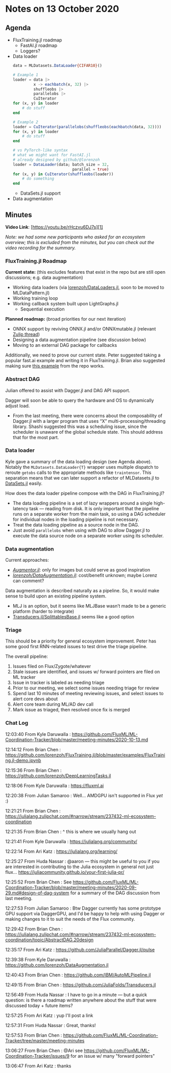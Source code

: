 # Notes on 13 October 2020

## Agenda

- FluxTraining.jl roadmap
	- FastAI.jl roadmap
	- Loggers?
- Data loader
	```jl
	data = MLDatasets.DataLoader{CIFAR10}()

	# Example 1
	loader = data |>
			 x -> eachbatch(x, 32) |>
	         shuffleobs |>
	         parallelobs |>
			 CuIterator
	for (x, y) in loader
		# do stuff
	end

	# Example 2
	loader = CuIterator(parallelobs(shuffleobs(eachbatch(data, 32))))
	for (x, y) in loader
		# do stuff
	end

	# vs PyTorch-like syntax
	# what we might want for FastAI.jl
	# already designed by github/@lorenzoh
	loader = DataLoader(data; batch_size = 32,
							  parallel = true)
	for (x, y) in CuIterator(shuffleobs(loader))
		# do something
	end
	```
	- DataSets.jl support
- Data augmentation

## Minutes

**Video Link**: [https://youtu.be/rHczvu6DJ7s][1]

_Note: we had some new participants who asked for an ecosystem overview; this is excluded from the minutes, but you can check out the video recording for the summary._

### FluxTraining.jl Roadmap

**Current state:** (this excludes features that exist in the repo but are still open discussions; e.g. data augmentation)
- Working data loaders (via [lorenzoh/DataLoaders.jl][2], soon to be moved to MLDataPattern.jl)
- Working training loop
- Working callback system built upon LightGraphs.jl
	- Sequential execution

**Planned roadmap:** (broad priorities for our next iteration)
- ONNX support by reviving ONNX.jl and/or ONNXmutable.jl (relevant [Zulip thread][3])
- Designing a data augmentation pipeline (see discussion below)
- Moving to an external DAG package for callbacks

Additionally, we need to prove our current state. Peter suggested taking a popular fast.ai example and writing it in FluxTraining.jl. Brian also suggested making sure [this example][4] from the repo works.

### Abstract DAG

Julian offered to assist with Dagger.jl and DAG API support.

Dagger will soon be able to query the hardware and OS to dynamically adjust load.
- From the last meeting, there were concerns about the composability of Dagger.jl with a larger program that uses “X” multi-processing/threading library. Shashi suggested this was a scheduling issue, since the scheduler is unaware of the global schedule state. This should address that for the most part.

### Data loader

Kyle gave a summary of the data loading design (see Agenda above). Notably the `MLDatasets.DataLoader{T}` wrapper uses multiple dispatch to reroute `getobs` calls to the appropriate methods like `traintensor`. This separation means that we can later support a refactor of MLDatasets.jl to [DataSets.jl][5] easily.

How does the data loader pipeline compose with the DAG in FluxTraining.jl?
- The data loading pipeline is a set of lazy wrappers around a single high-latency task — reading from disk. It is only important that the pipeline runs on a separate worker from the main task, so using a DAG scheduler for individual nodes in the loading pipeline is not necessary.
- Treat the data loading pipeline as a source node in the DAG.
- Just avoid `parallelobs` when using with DAG to allow Dagger.jl to execute the data source node on a separate worker using its scheduler.

### Data augmentation

Current approaches:
- _[Augmentor.jl][6]_: only for images but could serve as good inspiration
- _[lorenzoh/DataAugmentation.jl][7]_: cost/benefit unknown; maybe Lorenz can comment?

Data augmentation is described naturally as a pipeline. So, it would make sense to build upon an existing pipeline system.
- MLJ is an option, but it seems like MLJBase wasn’t made to be a generic platform (harder to integrate)
- [Transducers.jl/SplittablesBase.jl][8] seems like a good option



### Triage

This should be a priority for general ecosystem improvement. Peter has some good first RNN-related issues to test drive the triage pipeline.

The overall pipeline:
1. Issues filed on Flux/Zygote/whatever
2. Stale issues are identified, and issues w/ forward pointers are filed on ML tracker
3. Issue in tracker is labeled as needing triage
4. Prior to our meeting, we select some issues needing triage for review
5. Spend last 10 minutes of meeting reviewing issues, and select issues to alert core devs about
6. Alert core team during ML/AD dev call
7. Mark issue as triaged, then resolved once fix is merged

### Chat Log

12:03:40	 From Kyle Daruwalla : https://github.com/FluxML/ML-Coordination-Tracker/blob/master/meeting-minutes/2020-10-13.md

12:14:12	 From Brian Chen : https://github.com/lorenzoh/FluxTraining.jl/blob/master/examples/FluxTraining.jl-demo.ipynb

12:15:36	 From Brian Chen : https://github.com/lorenzoh/DeepLearningTasks.jl

12:18:06	 From Kyle Daruwalla : https://fluxml.ai

12:20:38	 From Julian Samaroo : Well... AMDGPU isn't supported in Flux *yet* :)

12:21:21	 From Brian Chen : https://julialang.zulipchat.com/#narrow/stream/237432-ml-ecosystem-coordination

12:21:35	 From Brian Chen : ^ this is where we usually hang out

12:21:41	 From Kyle Daruwalla : https://julialang.org/community/

12:22:14	 From Ari Katz : https://julialang.org/learning/

12:25:27	 From Huda Nassar : @aaron — this might be useful to you if you are interested in contributing to the Julia ecosystem in general not just flux… https://juliacommunity.github.io/your-first-julia-pr/

12:25:52	 From Brian Chen : See https://github.com/FluxML/ML-Coordination-Tracker/blob/master/meeting-minutes/2020-09-29.md#design-of-dag-system for a summary of the DAG discussion from last meeting.

12:27:53	 From Julian Samaroo : Btw Dagger currently has some prototype GPU support via DaggerGPU, and I'd be happy to help with using Dagger or making changes to it to suit the needs of the Flux community.

12:29:42	 From Brian Chen : https://julialang.zulipchat.com/#narrow/stream/237432-ml-ecosystem-coordination/topic/AbstractDAG.20design

12:35:17	 From Ari Katz : https://github.com/JuliaParallel/Dagger.jl/pulse

12:39:38	 From Kyle Daruwalla : https://github.com/lorenzoh/DataAugmentation.jl

12:40:43	 From Brian Chen :   https://github.com/IBM/AutoMLPipeline.jl

12:49:15	 From Brian Chen : https://github.com/JuliaFolds/Transducers.jl

12:56:49	 From Huda Nassar : I have to go in a minute — but a quick question: is there a roadmap written anywhere about the stuff that were discussed today + future items?

12:57:25	 From Ari Katz : yup I'll post a link 

12:57:31	 From Huda Nassar : Great, thanks!

12:57:53	 From Brian Chen : https://github.com/FluxML/ML-Coordination-Tracker/tree/master/meeting-minutes

13:06:27	 From Brian Chen : @Ari see https://github.com/FluxML/ML-Coordination-Tracker/issues/9 for an issue w/ many "forward pointers"

13:06:47	 From Ari Katz : thanks

[1]:	https://youtu.be/rHczvu6DJ7s
[2]:	https://github.com/lorenzoh/DataLoaders.jl
[3]:	https://julialang.zulipchat.com/#narrow/stream/237432-ml-ecosystem-coordination/topic/ONNX
[4]:	https://github.com/lorenzoh/FluxTraining.jl/blob/master/examples/FluxTraining.jl-demo.ipynb
[5]:	https://github.com/JuliaComputing/DataSets.jl
[6]:	https://github.com/Evizero/Augmentor.jl
[7]:	https://github.com/lorenzoh/DataAugmentation.jl
[8]:	https://github.com/JuliaFolds/Transducers.jl
